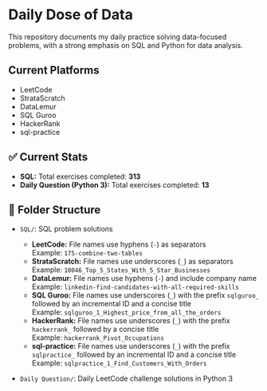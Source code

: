 # Daily Dose of Data

This repository documents my daily practice solving data-focused problems, with a strong emphasis on SQL and Python for data analysis.

## Current Platforms
- LeetCode  
- StrataScratch  
- DataLemur  
- SQL Guroo  
- HackerRank  
- sql-practice  

## ✅ Current Stats

- **SQL:** Total exercises completed: **313**
- **Daily Question (Python 3):** Total exercises completed: **13**

## 📁 Folder Structure

- `SQL/`: SQL problem solutions   
  - **LeetCode:** File names use hyphens (`-`) as separators  
    Example: `175-combine-two-tables`  
  - **StrataScratch:** File names use underscores (`_`) as separators  
    Example: `10046_Top_5_States_With_5_Star_Businesses`  
  - **DataLemur:** File names use hyphens (`-`) and include company name  
    Example: `linkedin-find-candidates-with-all-required-skills`  
  - **SQL Guroo:** File names use underscores (`_`) with the prefix `sqlguroo_` followed by an incremental ID and a concise title  
    Example: `sqlguroo_1_Highest_price_from_all_the_orders`  
  - **HackerRank:** File names use underscores (`_`) with the prefix `hackerrank_` followed by a concise title  
    Example: `hackerrank_Pivot_Occupations`  
  - **sql-practice:** File names use underscores (`_`) with the prefix `sqlpractice_` followed by an incremental ID and a concise title  
    Example: `sqlpractice_1_Find_Customers_With_Orders`

- `Daily Question/`: Daily LeetCode challenge solutions in Python 3  
